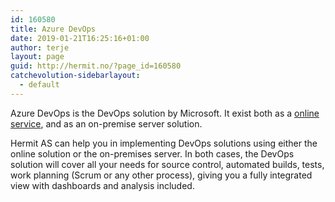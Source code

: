 ```yaml
---
id: 160580
title: Azure DevOps
date: 2019-01-21T16:25:16+01:00
author: terje
layout: page
guid: http://hermit.no/?page_id=160580
catchevolution-sidebarlayout:
  - default
---
```

Azure DevOps is the DevOps solution by Microsoft.  It exist both as a <a href="https://azure.microsoft.com/en-us/services/devops/" rel="noopener" target="_blank">online service</a>, and as an on-premise server solution. 

Hermit AS can help you in implementing DevOps solutions using either the online solution or the on-premises server.  In both cases, the DevOps solution will cover all your needs for source control, automated builds, tests, work planning (Scrum or any other process), giving you a fully integrated view with dashboards and analysis included. 

